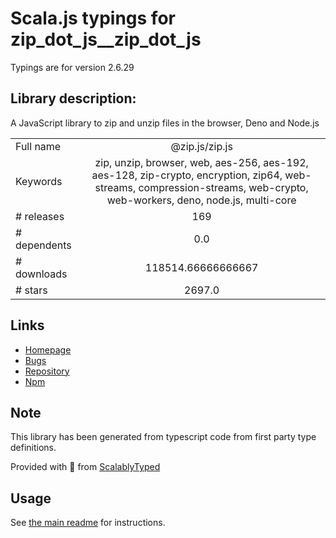 
# Scala.js typings for zip_dot_js__zip_dot_js

Typings are for version 2.6.29

## Library description:
A JavaScript library to zip and unzip files in the browser, Deno and Node.js

|                    |                 |
| ------------------ | :-------------: |
| Full name          | @zip.js/zip.js |
| Keywords           | zip, unzip, browser, web, aes-256, aes-192, aes-128, zip-crypto, encryption, zip64, web-streams, compression-streams, web-crypto, web-workers, deno, node.js, multi-core |
| # releases         | 169 |
| # dependents       | 0.0 |
| # downloads        | 118514.66666666667 |
| # stars            | 2697.0 |

## Links
- [Homepage](https://gildas-lormeau.github.io/zip.js)
- [Bugs](https://github.com/gildas-lormeau/zip.js/issues)
- [Repository](https://github.com/gildas-lormeau/zip.js)
- [Npm](https://www.npmjs.com/package/%40zip.js%2Fzip.js)
    


## Note
This library has been generated from typescript code from first party type definitions.

Provided with :purple_heart: from [ScalablyTyped](https://github.com/oyvindberg/ScalablyTyped)

## Usage
See [the main readme](../../readme.md) for instructions.


